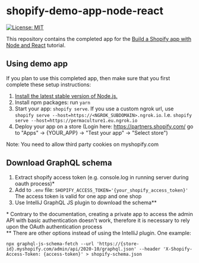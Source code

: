 # shopify-demo-app-node-react

[![License: MIT](https://img.shields.io/badge/License-MIT-green.svg)](LICENSE.md)

This repository contains the completed app for the [Build a Shopify app with Node and React](https://developers.shopify.com/tutorials/build-a-shopify-app-with-node-and-react) tutorial.

## Using demo app

If you plan to use this completed app, then make sure that you first complete these setup instructions:

1. [Install the latest stable version of Node.js.](https://developers.shopify.com/tutorials/build-a-shopify-app-with-node-and-react/set-up-your-app#install-the-latest-stable-version)
2. Install npm packages: run `yarn`
3. Start your app: `shopify serve`. If you use a custom ngrok url, use `shopify serve --host=https://<NGROK_SUBDOMAIN>.ngrok.io`. I.e. `shopify serve --host=https://permaculture1.eu.ngrok.io`
4. Deploy your app on a store (Login here: https://partners.shopify.com/ go to "Apps" -> {YOUR_APP} -> "Test your app" -> "Select store")

Note: You need to allow third party cookies on myshopify.com

## Download GraphQL schema

1. Extract shopify access token (e.g. console.log in running server during oauth process)\*
2. Add to `.env` file: `SHOPIFY_ACCESS_TOKEN='{your_shopify_access_token}'`
   The access token is valid for one app and one shop
3. Use IntelliJ GraphQL JS plugin to download the schema\*\*

\* Contrary to the documentation, creating a private app to access the admin API with basic authentication doesn't work,
therefore it is necessary to rely upon the OAuth authentication process  
\*\* There are other options instead of using the IntelliJ plugin. One example:

```
npx graphql-js-schema-fetch --url 'https://{store-id}.myshopify.com/admin/api/2020-10/graphql.json' --header 'X-Shopify-Access-Token: {access-token}' > shopify-schema.json
```
